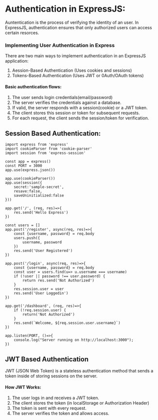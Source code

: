 # Authentication in ExpressJS:
Auntentication is the process of verifying the identity of an user. In ExpressJS, authentication ensures that only authorized users can access certain resorces.

### Implementing User Authentication in Express
There are two main ways to implement authentication in an ExpressJS application:

1. Aession-Based Authentication (Uses cookies and sessions)
2. Tokens-Based Authentication (Uses JWT or 0Auth/OAuth tokens)

#### Basic authentication flows:
1. The user sends login credentials(email/password)
2. The server verifies the credentials against a database.
3. If valid, the server responds with a session(cookie) or a JWT token.
4. The client stores this session or token for subsequent requests.
5. For each request, the client sends the session/token for verification.


## Session Based Authentication:

    import express from 'express'
    import cookieParser from 'cookie-parser'
    import session from 'express-session'
    
    const app = express()
    const PORT = 3000
    app.use(express.json())
    
    app.use(cookieParser())
    app.use(session({
        secret:'sample-secret',
        resave:false,
        saveUninitialized:false
    }))
    
    app.get('/', (req, res)=>{
        res.send('Hello Express')
    })
    
    const users = []
    app.post('/register', async(req, res)=>{
        const {username, password} = req.body
        users.push({
            username, password
        })
        res.send('User Registered')
    })
    
    app.post('/login', async(req, res)=>{
        const {username, password} = req.body
        const user = users.find(u=> u.username === username)
        if (!user || password !== user.password) {
            return res.send('Not Authorized')
        }
        res.session.user = user
        res.send('User Loggedin')
    })
    
    app.get('/dashboard', (req, res)=>{
        if (!req.session.user) {
            return('Not Authorized')
        }
        res.send(`Welcome, ${req.session.user.username}`)
    })
    
    app.listen(PORT, ()=>{
        console.log("Server running on http://localhost:3000");
    })

## JWT Based Authentication

JWT (JSON Web Token) is a stateless authentication method that sends a token inside of storing sessions on the server.

#### How JWT Works:
1. The user logs in and receives a JWT token.
2. The client stores the token (in localStorage or Authorization Header)
3. The token is sent with every request.
4. The server verifies the token and allows access.

